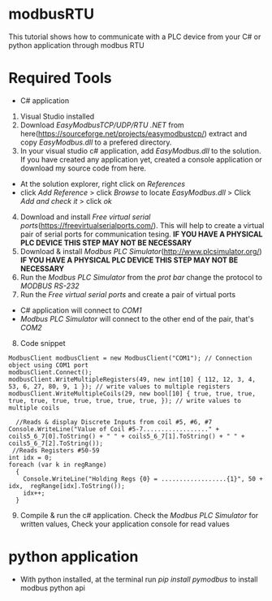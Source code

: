 # modbusRTU
This tutorial shows how to communicate with a PLC device from your C# or python application through modbus RTU

# Required Tools
- C# application
1. Visual Studio installed
2. Download *EasyModbusTCP/UDP/RTU .NET* from here(https://sourceforge.net/projects/easymodbustcp/) extract and copy *EasyModbus.dll* to a prefered directory.
3. In your visual studio c# application, add *EasyModbus.dll* to the solution. If you have created any application yet, created a console application or download my source code from here.
  * At the solution explorer, right click on *References*
  * click *Add Reference* > click *Browse* to locate *EasyModbus.dll* > Click *Add and check it* > click *ok* 
4. Download and install *Free virtual serial ports*(https://freevirtualserialports.com/). This will help to create a virtual pair of serial ports <COM1-COM2> for communication tesing. **IF YOU HAVE A PHYSICAL PLC DEVICE THIS STEP MAY NOT BE NECESSARY**
5. Download & install *Modbus PLC Simulator*(http://www.plcsimulator.org/) **IF YOU HAVE A PHYSICAL PLC DEVICE THIS STEP MAY NOT BE NECESSARY**
6. Run the *Modbus PLC Simulator* from the *prot bar* change the protocol to *MODBUS RS-232*
7. Run the *Free virtual serial ports* and create a pair of virtual ports <COM1-COM2>
  * C# application will connect to *COM1*
  * *Modbus PLC Simulator* will connect to the other end of the pair, that's *COM2*
8. Code snippet 
~~~~
ModbusClient modbusClient = new ModbusClient("COM1"); // Connection object using COM1 port
modbusClient.Connect();
modbusClient.WriteMultipleRegisters(49, new int[10] { 112, 12, 3, 4, 53, 6, 27, 80, 9, 1 }); // write values to multiple registers
modbusClient.WriteMultipleCoils(29, new bool[10] { true, true, true, true, true, true, true, true, true, true, }); // write values to multiple coils
  
  //Reads & display Discrete Inputs from coil #5, #6, #7
Console.WriteLine("Value of Coil #5-7.................." + coils5_6_7[0].ToString() + " " + coils5_6_7[1].ToString() + " " + coils5_6_7[2].ToString());
 //Reads Registers #50-59
int idx = 0;
foreach (var k in regRange)
  {
    Console.WriteLine("Holding Regs {0} = ..................{1}", 50 + idx,  regRange[idx].ToString());
    idx++;
  }
~~~~
9. Compile & run the c# application. Check the *Modbus PLC Simulator* for written values, Check your application console for read values

# python application
- With python installed, at the terminal run *pip install pymodbus* to install modbus python api
